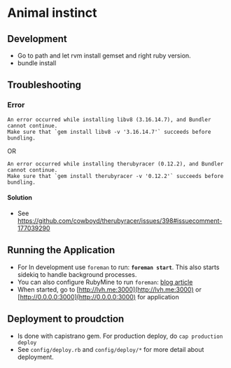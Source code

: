 # Animal instinct

## Development

* Go to path and let rvm install gemset and right ruby version.
* bundle install

## Troubleshooting 

### Error

```
An error occurred while installing libv8 (3.16.14.7), and Bundler cannot continue.
Make sure that `gem install libv8 -v '3.16.14.7'` succeeds before bundling.
```

OR

```
An error occurred while installing therubyracer (0.12.2), and Bundler cannot continue.
Make sure that `gem install therubyracer -v '0.12.2'` succeeds before bundling.
```

#### Solution

* See https://github.com/cowboyd/therubyracer/issues/398#issuecomment-177039290

## Running the Application

* For In development use `foreman` to run: **`foreman start`**. This also starts sidekiq to handle background processes.
* You can also configure RubyMine to run `foreman`: [blog article](http://belighted.com/en/blog/ruby-mine-foreman)
* When started, go to [http://lvh.me:3000](http://lvh.me:3000) or [http://0.0.0.0:3000](http://0.0.0.0:3000) for application

## Deployment to proudction

* Is done with capistrano gem. For production deploy, do `cap production deploy`
* See `config/deploy.rb` and `config/deploy/*` for more detail about deployment.


